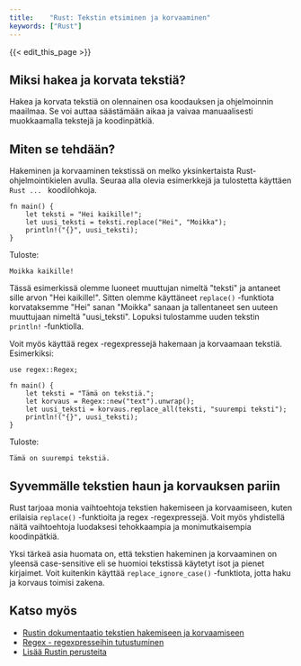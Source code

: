 ```yaml
---
title:    "Rust: Tekstin etsiminen ja korvaaminen"
keywords: ["Rust"]
---
```


{{< edit_this_page >}}

## Miksi hakea ja korvata tekstiä?

Hakea ja korvata tekstiä on olennainen osa koodauksen ja ohjelmoinnin maailmaa. Se voi auttaa säästämään aikaa ja vaivaa manuaalisesti muokkaamalla tekstejä ja koodinpätkiä.

## Miten se tehdään?

Hakeminen ja korvaaminen tekstissä on melko yksinkertaista Rust-ohjelmointikielen avulla. Seuraa alla olevia esimerkkejä ja tulostetta käyttäen ```Rust ... ``` koodilohkoja.

```
fn main() {
    let teksti = "Hei kaikille!";
    let uusi_teksti = teksti.replace("Hei", "Moikka");
    println!("{}", uusi_teksti);
}
```
Tuloste:
```
Moikka kaikille!
```
Tässä esimerkissä olemme luoneet muuttujan nimeltä "teksti" ja antaneet sille arvon "Hei kaikille!". Sitten olemme käyttäneet ```replace()``` -funktiota korvataksemme "Hei" sanan "Moikka" sanaan ja tallentaneet sen uuteen muuttujaan nimeltä "uusi_teksti". Lopuksi tulostamme uuden tekstin ```println!``` -funktiolla.

Voit myös käyttää regex -regexpressejä hakemaan ja korvaamaan tekstiä. Esimerkiksi:

```
use regex::Regex;

fn main() {
    let teksti = "Tämä on tekstiä.";
    let korvaus = Regex::new("text").unwrap();
    let uusi_teksti = korvaus.replace_all(teksti, "suurempi teksti");
    println!("{}", uusi_teksti);
}
```
Tuloste:
```
Tämä on suurempi tekstiä.
```

## Syvemmälle tekstien haun ja korvauksen pariin

Rust tarjoaa monia vaihtoehtoja tekstien hakemiseen ja korvaamiseen, kuten erilaisia ```replace()``` -funktioita ja regex -regexpressejä. Voit myös yhdistellä näitä vaihtoehtoja luodaksesi tehokkaampia ja monimutkaisempia koodinpätkiä.

Yksi tärkeä asia huomata on, että tekstien hakeminen ja korvaaminen on yleensä case-sensitive eli se huomioi tekstissä käytetyt isot ja pienet kirjaimet. Voit kuitenkin käyttää ```replace_ignore_case()``` -funktiota, jotta haku ja korvaus toimisi zakena.

## Katso myös

- [Rustin dokumentaatio tekstien hakemiseen ja korvaamiseen](https://doc.rust-lang.org/std/string/struct.String.html#method.replace)
- [Regex - regexpresseihin tutustuminen](https://doc.rust-lang.org/regex/regex/index.html)
- [Lisää Rustin perusteita](https://www.rust-lang.org/learn)